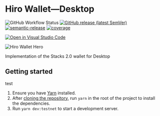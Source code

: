 # Hiro Wallet—Desktop

![GitHub Workflow Status](https://img.shields.io/github/workflow/status/blockstack/stacks-wallet/Build)
[![GitHub release (latest SemVer)](https://img.shields.io/github/v/release/blockstack/stacks-wallet)](https://github.com/blockstack/stacks-wallet/releases/latest)
[![semantic-release](https://img.shields.io/badge/%20%20%F0%9F%93%A6%F0%9F%9A%80-semantic--release-e10079.svg)](https://github.com/semantic-release/semantic-release)
[![coverage](https://raw.githubusercontent.com/blockstack/stacks-wallet/gh-pages/badge.svg)](https://blockstack.github.io/stacks-wallet/)


[![Open in Visual Studio Code](https://open.vscode.dev/badges/open-in-vscode.svg)](https://open.vscode.dev/blockstack/stacks-wallet)

![Hiro Wallet Hero](/resources/readme.png)

Implementation of the Stacks 2.0 wallet for Desktop

## Getting started
test
1. Ensure you have [Yarn](https://yarnpkg.com/) installed.
1. After [cloning the repository](https://docs.github.com/en/github/creating-cloning-and-archiving-repositories/cloning-a-repository), run `yarn` in the root of the project to install the dependencies.
1. Run `yarn dev:testnet` to start a development server.
